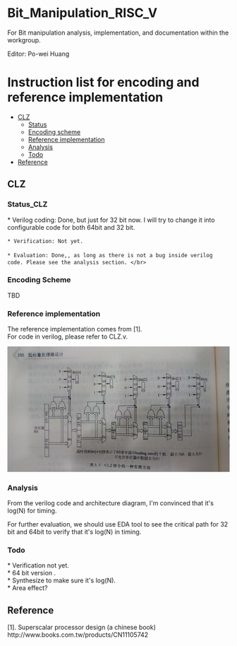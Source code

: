 # Bit_Manipulation_RISC_V  

For Bit manipulation analysis, implementation, and documentation within the workgroup.  

Editor: Po-wei Huang  

Instruction list for encoding and reference implementation
==================
*   [CLZ](#clz)
    *   [Status](#status_clz)
    *   [Encoding scheme](#encoding_clz)
    *   [Reference implementation](#ref_clz)
    *   [Analysis](#analysis_clz)
    *   [Todo](#todo_clz)
*   [Reference](#ref)
<h2 id="clz">CLZ</h2>
<h3 id="status_clz">Status_CLZ</h3>
    * Verilog coding: Done, but just for 32 bit now. I will try to change it into configurable code for both 64bit and 32 bit.  
    
    * Verification: Not yet.  
    
    * Evaluation: Done,, as long as there is not a bug inside verilog code. Please see the analysis section. </br>
<h3 id="encoding_clz">Encoding Scheme</h3>
TBD
<h3 id="ref_clz">Reference implementation</h3>  
The reference implementation comes from [1]. <br/>
For code in verilog, please refer to CLZ.v.  

![ref_clz](./CLZ_picture.png) 

<h3 id="analysis_clz">Analysis</h3>
From the verilog code and architecture diagram, I'm convinced that it's log(N) for timing.   

For further evaluation, we should use EDA tool to see the critical path for 32 bit and 64bit to verify that it's log(N) in timing.

<h3 id="todo_clz">Todo</h3>
    * Verification not yet.  <br/>
    * 64 bit version . <br/>
    * Synthesize to make sure it's log(N). <br/>
    * Area effect? <br/>

<h2 id="ref">Reference</h2>
[1]. Superscalar processor design (a chinese book) <br/>
http://www.books.com.tw/products/CN11105742


